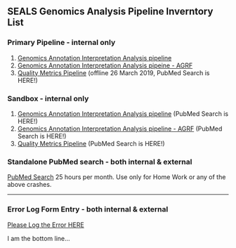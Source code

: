## SEALS Genomics Analysis Pipeline Inverntory List


### Primary Pipeline - internal only

1. [Genomics Annotation Interpretation Analysis pipeline](http://192.168.106.132:3838/myapp/)
2. [Genomics Annotation Interpretation Analysis pipeine - AGRF](http://192.168.106.132:3838/myapp_agrf/)
3. [Quality Metrics Pipeline](http://192.168.106.199:3838/qc/) (offline 26 March 2019, PubMed Search is HERE!)

### Sandbox - internal only

1. [Genomics Annotation Interpretation Analysis pipeline](http://192.168.106.143:3838/myapp/) (PubMed Search is HERE!)
2. [Genomics Annotation Interpretation Analysis pipeline - AGRF](http://192.168.106.143:3838/myapp_agrf/) (PubMed Search is HERE!)
3. [Quality Metrics Pipeline](http://192.168.106.201:3838/qc/) (PubMed Search is HERE!)

### Standalone PubMed search - both internal & external

[PubMed Search](https://zhucius.shinyapps.io/pubmed/) 25 hours per month. Use only for Home Work or any of the above crashes. 

----------------------------------------------------------------------------------------------------------------------------
### Error Log Form Entry - both internal & external

[Please Log the Error HERE](https://forms.gle/1QHq86jYwpFt8qqY8)


I am the bottom line... 

